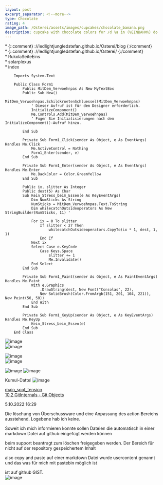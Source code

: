 ```yaml
---
layout: post
excerpt_separator: <!--more-->
type: Chocolate
rating: 4
image_path: /Osterei/assets/images/cupcakes/chocolate_banana.png
description: cupcake with chocolate colors for /d %a in (%EINBAHN%) do dir /b %a
---
```

° {::comment} ://ledlightjungledstefan.github.io/Osterei/blog {:/comment}
<br>
° {::comment} ://ledlightjungledstefan.github.io/Osterei/ {:/comment}
<br>
° RukolaSeiteEins
<br>
° solarplexus
<br>
° index

        Imports System.Text

        Public Class Form1
            Public MitDem_Verwoehnpas As New MyTextBox
            Public Sub New()
                MitDem_Verwoehnpas.SchildkroetenSchluessel(MitDem_Verwoehnpas)
                ' Dieser Aufruf ist für den Designer erforderlich.
                InitializeComponent()
                Me.Controls.Add(MitDem_Verwoehnpas)
                ' Fügen Sie Initialisierungen nach dem InitializeComponent()-Aufruf hinzu.

            End Sub

            Private Sub Form1_Click(sender As Object, e As EventArgs) Handles Me.Click
                Me.ActiveControl = Nothing
                Form1_Enter(sender, e)
            End Sub

            Private Sub Form1_Enter(sender As Object, e As EventArgs) Handles Me.Enter
                Me.BackColor = Color.GreenYellow
            End Sub

            Public ix, slitter As Integer
            Public dest(5) As Char
            Sub Kein_Stress_beim_Essen(e As KeyEventArgs)
                Dim NumSticks As String
                NumSticks = MitDem_Verwoehnpas.Text.ToString
                Dim whilecatchOutsideoperators As New StringBuilder(NumSticks, 11) '

                For ix = 0 To slitter
                    If slitter < 27 Then
                        whilecatchOutsideoperators.CopyTo(ix * 1, dest, 1, 1)
                    End If
                Next ix
                Select Case e.KeyCode
                    Case Keys.Space
                        slitter += 1
                        Me.Invalidate()
                End Select
            End Sub

            Private Sub Form1_Paint(sender As Object, e As PaintEventArgs) Handles Me.Paint
                With e.Graphics
                    .DrawString(dest, New Font("Consolas", 22),
                    New SolidBrush(Color.FromArgb(151, 201, 104, 221)), New Point(50, 50))
                End With
            End Sub

            Private Sub Form1_KeyUp(sender As Object, e As KeyEventArgs) Handles Me.KeyUp
                Kein_Stress_beim_Essen(e)
            End Sub
        End Class

![image](https://user-images.githubusercontent.com/75255909/195294011-5675d6ce-f248-4196-9d3d-89a932e596a4.png)<br>
![image](https://user-images.githubusercontent.com/75255909/195293542-0c8bb60e-dd35-4797-9a59-bad9af8156a4.png)<br>

![image](https://user-images.githubusercontent.com/75255909/195293437-28c5372d-9bcf-4b38-a157-dbc742337ccf.png)<br>
![image](https://user-images.githubusercontent.com/75255909/195293383-284bbf16-107f-4806-9248-e4c4f2477506.png)<br>

![image](https://user-images.githubusercontent.com/75255909/193558846-d34c296f-3cbe-4566-9606-21305235cf31.png)
![image](https://user-images.githubusercontent.com/75255909/193559632-14f0cf35-3417-4bdf-a505-685634ea8ce4.png)

Kumul-Dattel
![image](https://user-images.githubusercontent.com/75255909/193556849-671685b7-aa5c-4994-8633-4ca0d7457d38.png)

[main_spot_tension](https://ledlightjungledstefan.github.io/Osterei/)<br>
[10.2 GitInternals - Git Objects](https://git-scm.com/book/en/v2/Git-Internals-Git-Objects)

5.10.2022
16:29

Die löschung von Überschussware und eine Anpassung des action
Bereichs ausstehend. Logebene hab ich keine.

Soweit ich mich informieren konnte sollen Dateien die automatisch
in einer markdown Datei auf github eingefügt werden können

beim support beantragt zum löschen freigegeben werden.
Der Bereich für nicht auf der repository gespeichertem Inhalt

also copy and paste auf einer markdown Datei wurde usercontent
genannt und das was für mich mit pastebin möglich ist

ist auf github GIST.<br>
![image](https://user-images.githubusercontent.com/75255909/195041680-6795a2c3-e0b3-4ecb-a7e9-4252340ec463.png)
